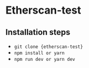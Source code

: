 # Etherscan-test

## Installation steps

* ``git clone {etherscan-test}``
* ``npm install or yarn``
* ``npm run dev or yarn dev``